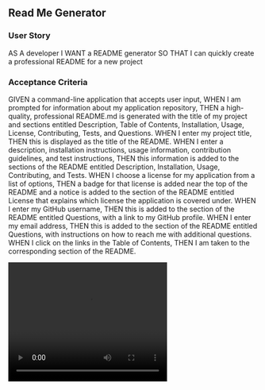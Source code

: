 ## Read Me Generator 

### User Story 
AS A developer
I WANT a README generator
SO THAT I can quickly create a professional README for a new project

### Acceptance Criteria
GIVEN a command-line application that accepts user input,
WHEN I am prompted for information about my application repository,
THEN a high-quality, professional README.md is generated with the title of my project and sections entitled Description, Table of Contents, Installation, Usage, License, Contributing, Tests, and Questions.
WHEN I enter my project title,
THEN this is displayed as the title of the README.
WHEN I enter a description, installation instructions, usage information, contribution guidelines, and test instructions,
THEN this information is added to the sections of the README entitled Description, Installation, Usage, Contributing, and Tests.
WHEN I choose a license for my application from a list of options,
THEN a badge for that license is added near the top of the README and a notice is added to the section of the README entitled License that explains which license the application is covered under.
WHEN I enter my GitHub username,
THEN this is added to the section of the README entitled Questions, with a link to my GitHub profile.
WHEN I enter my email address,
THEN this is added to the section of the README entitled Questions, with instructions on how to reach me with additional questions. 
WHEN I click on the links in the Table of Contents,
THEN I am taken to the corresponding section of the README.

<video width="320" height="240" controls>
  <source src="Develop/utils/RMG - Walkthrough.mp4" type="video/mp4">
</video>
